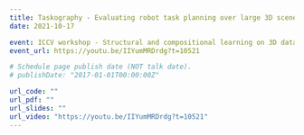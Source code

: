 ```yaml
---
title: Taskography - Evaluating robot task planning over large 3D scene graphs
date: 2021-10-17

event: ICCV workshop - Structural and compositional learning on 3D data
event_url: https://youtu.be/IIYumMRDrdg?t=10521

# Schedule page publish date (NOT talk date).
# publishDate: "2017-01-01T00:00:00Z"

url_code: ""
url_pdf: ""
url_slides: ""
url_video: "https://youtu.be/IIYumMRDrdg?t=10521"
---
```


